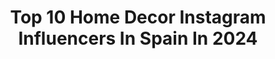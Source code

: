 ---
title: Top 10 Home Decor Instagram Influencers In Spain In 2024
description: >-
  Find top home decor Instagram influencers in Spain in 2024. Most popular hashtags: #decoracion #homedecor #deco #interiordesign.
platform: Instagram
hits: 155
text_top: Identify the most popular Instagram profiles on inBeat.
text_bottom: inBeat has 155 Instagram influencers like this in Spain for you to pitch.
profiles:
  - username: "paula_silvagni_interiors"
    fullname: >-
      P A U L A • Decoración, organización e ideas ✨
    bio: >-
      ✨ Decoradora de interiores ✨ ➡️ ASESORIAS ONLINE 📎 Te doy IDEAS para que vuelvas a enamorarte de tu casa 🛍️ @paula_silvagni_shop 🎄✨www.rosehome.es
    location: "Spain"
    followers: 518184
    engagement: 562
    commentsToLikes: 0.034081
    id: ck0u1fvkcwq0p0i199ao2lrm6
    verified: false
    hashtags: "#interior4inspo, #instainspo, #interi, #nurseryinspo"
  - username: "estelamaca"
    fullname: >-
      Estela Martin Cardona
    bio: >-
      🌲 Deco & Lifestyle Me apasiona la decoración, soy adicta al chocolate y creo en el amor sobre todas las cosas. VÍDEOS CADA SEMANA EN YOUTUBE 👇🏼
    location: "Spain"
    followers: 69107
    engagement: 348
    commentsToLikes: 0.078126
    id: ck6tsa9ns3mn20j71tjzqg63y
    verified: false
    hashtags: "#deco, #livingroomdetails, #instahome, #arboldenavidad"
  - username: "sandra1mua"
    fullname: >-
      sandra1mua
    bio: >-
      For works or collaborations: 💌 sandra1muaa@gmail.com or InstaDirect 📍Lleida
    location: "Spain"
    followers: 71089
    engagement: 171
    commentsToLikes: 0.323063
    id: ck5zyic809xo80i144ptcf2lb
    verified: false
    hashtags: "#piscina, #tousjewelry, #ootd, #tous"
  - username: "pilar_ohmyblog"
    fullname: >-
      Pilar OhMyBlog 💋
    bio: >-
      👚Looks para todos los días 👖Mis tips de estilo sencillos y copiables 🛍Compras y trucos para sacar partido a tu armario #grwm 📩oh.ohmyblog@gmail.com
    location: "Spain"
    followers: 85811
    engagement: 156
    commentsToLikes: 0.040361
    id: ck5zt4jwxzq530i14quw018q7
    verified: false
    hashtags: "#homedecor, #shortbob, #tipsdeimagen, #mystyleat40"
  - username: "kiaritahome"
    fullname: >-
      Kiara
    bio: >-
      MY HOME 🏡 DECO 🌺 MATERNITY🍼 🌸Decoración romántica🌸 🍼Mamá de Daniel 💖Inmensamente feliz💖 🌴Islas Canarias 🌴 ⬇️Recomendaciones deco⬇️
    location: "Spain"
    followers: 43046
    engagement: 152
    commentsToLikes: 0.098658
    id: ck5pvp6hwiyxd0i11e31vgn3o
    verified: false
    hashtags: "#outdoordecor, #homesweethome, #interior2you, #cocina"
  - username: "sofiaparapluie"
    fullname: >-
      Sofia Gil | Home & Kids Interior Ideas
    bio: >-
      {Enamórate de tu casa} te ayudo a Minimizar | Simplificar | Organizar | Decorar | Vida + slow Deco y organización online @parapluieatelier 📍Valencia
    location: "Spain"
    followers: 249014
    engagement: 131
    commentsToLikes: 0.059981
    id: ck15u4yuelfi90i19oqqbfhi8
    verified: false
    hashtags: "#nordichome, #interiordesign, #design, #interior"
  - username: "sizhome"
    fullname: >-
      Sigrid Zúñiga
    bio: >-
      Interior • Lifestyle • Tips ✉️hola@sizhome.com ♥️Asesorias de decoración online
    location: "Spain"
    followers: 102001
    engagement: 100
    commentsToLikes: 0.267765
    id: closq3usendrb0j089zaxxyvp
    verified: false
    hashtags: "#livingroom, #casahygge, #hyggehome, #decoracion"
  - username: "rachihome"
    fullname: >-
      Rachihome Home Decor Organization & lifestyle
    bio: >-
      +240k en TikTok 📩 rachihome@hotmail.com 📍Valencia
    location: "Spain"
    followers: 108092
    engagement: 100
    commentsToLikes: 0.085443
    id: ckt0weivurilb0j23u8amesnb
    verified: false
    hashtags: "#stylish, #interiordesign, #ikea, #beforeandafter"
  - username: "garlic.and.co"
    fullname: >-
      Carmen
    bio: >-
      Content creator | Interior & deco | dos casas, dos estilos 📩 garlicandco1@gmail.com 📍Madrid
    location: "Spain"
    followers: 53922
    engagement: 59
    commentsToLikes: 0.034597
    id: ckaoryxeapedg0i78bwkxxng7
    verified: false
    hashtags: "#roomforinspiration, #interiors, #mediterraneanstyle, #barnrumsinspiration"
  - username: "trucosparadecorar"
    fullname: >-
      Trucos para Decorar
    bio: >-
      Cris Larrumbe Realizamos proyectos de decoración online&presencial. 📧hola@trucosparadecorar.com 🎁 Regala la vela ‘Collect Moments’ 🖥curso Domestika
    location: "Spain"
    followers: 887434
    engagement: 36
    commentsToLikes: 0.093553
    id: ckaouemrjzxyh0i78nhg3tisy
    verified: false
    hashtags: "#decoonline, #packdeco, #ayudadeco, #homedecor"
---